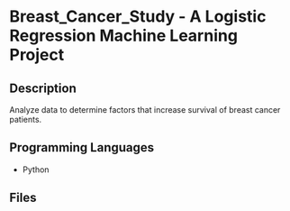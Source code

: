 # Breast_Cancer_Study - A Logistic Regression Machine Learning Project

## Description
Analyze data to determine factors that increase survival of breast cancer patients.

## Programming Languages
- Python

## Files
